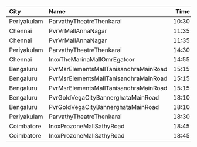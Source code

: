 | City        | Name                                  |  Time | Type       | Price | Capacity | Booked |
| :---------- | :------------------------------------ | ----: | :--------- | ----: | -------: | -----: |
| Periyakulam | ParvathyTheatreThenkarai              | 10:30 | Firstclass |  100₹ |      272 |      0 |
| Chennai     | PvrVrMallAnnaNagar                    | 11:35 | Classic    |   60₹ |        5 |      3 |
| Chennai     | PvrVrMallAnnaNagar                    | 11:35 | Prime      |  191₹ |       51 |      8 |
| Periyakulam | ParvathyTheatreThenkarai              | 14:30 | Firstclass |  100₹ |      272 |      0 |
| Chennai     | InoxTheMarinaMallOmrEgatoor           | 14:55 | Club       |  153₹ |       58 |      0 |
| Bengaluru   | PvrMsrElementsMallTanisandhraMainRoad | 15:15 | Classic    |  112₹ |       83 |      6 |
| Bengaluru   | PvrMsrElementsMallTanisandhraMainRoad | 15:15 | Prime      |  140₹ |       11 |      1 |
| Bengaluru   | PvrMsrElementsMallTanisandhraMainRoad | 15:15 | Recliner   |  240₹ |        7 |      0 |
| Bengaluru   | PvrGoldVegaCityBannerghataMainRoad    | 18:10 | Gold       |  400₹ |       10 |      0 |
| Bengaluru   | PvrGoldVegaCityBannerghataMainRoad    | 18:10 | GoldPrime  |  500₹ |        7 |      0 |
| Periyakulam | ParvathyTheatreThenkarai              | 18:30 | Firstclass |  100₹ |      272 |      0 |
| Coimbatore  | InoxProzoneMallSathyRoad              | 18:45 | Club       |  153₹ |       61 |      0 |
| Coimbatore  | InoxProzoneMallSathyRoad              | 18:45 | Executive  |   60₹ |        6 |      0 |